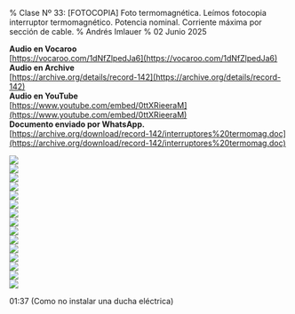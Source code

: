 % Clase Nº 33: [FOTOCOPIA] Foto termomagnética. Leímos fotocopia interruptor termomagnético. Potencia nominal. Corriente máxima por sección de cable.
% Andrés Imlauer
% 02 Junio 2025

**Audio en Vocaroo**  
[https://vocaroo.com/1dNfZlpedJa6](https://vocaroo.com/1dNfZlpedJa6)  
**Audio en Archive**  
[https://archive.org/details/record-142](https://archive.org/details/record-142)  
**Audio en YouTube**  
[https://www.youtube.com/embed/0ttXRieeraM](https://www.youtube.com/embed/0ttXRieeraM)  
**Documento enviado por WhatsApp.**  
[https://archive.org/download/record-142/interruptores%20termomag.doc](https://archive.org/download/record-142/interruptores%20termomag.doc)  
  
![](https://blogger.googleusercontent.com/img/b/R29vZ2xl/AVvXsEjdgkihPegV7SY1XFdgZusMoWHHQKWA-_eV37iz3iyLE4bTkoYB1899L6bVxKz4foJNJ_PqJPnZQLtvuc9Y5kpn60pzspKGKol2CuSfZRjpWMMTYjMb4pnr5_Cq-HiBJa02KCvtWhG5a394-8jqH2AX5yH7Gzl2g5b5_qBRzg7DG2hVRGA3ljXqxKegcUs/s4160/IMG_20250602_184731391.jpg)  
![](https://blogger.googleusercontent.com/img/b/R29vZ2xl/AVvXsEhc4eSxa_pq_T2t0zr8BCo_WAF4OUrF8sHUnxedhx-gROCkZPB_LzxxzCVQRGM5vpAqoyOqzyvauxVpH9s93lzsu6UshXAkVf9EKzDWecgHtWzChZjVKGqHlwjlUL_clDh_rXDE9-jitm3JNZpREHuaW-awAoKJtjmqhxJ5CeDT0eHVpSpVULKrPtyd9Ng/s4160/IMG_20250602_184908994_BURST000_COVER_TOP.jpg)  
![](https://blogger.googleusercontent.com/img/b/R29vZ2xl/AVvXsEg5sNrO2sABunwGBDrTsqkpGg2tmYsOdg79Ug_fxkbd-Ye5QWPbjXSzwoOL1PE_hpLWj3Z25_L6fvcWNZzFefeuVoiOdrqJCW202Gn1pBv_xMI5_SMJL8TwAL_YNevkyf840c7BCWA_9AXn-VORMnTsFZcDHpkha2zYvawqVHp2uDW8DMFkAe2-aJuvH14/s4160/IMG_20250602_184908994_BURST001.jpg)  
![](https://blogger.googleusercontent.com/img/b/R29vZ2xl/AVvXsEgKQQZMc0Jv5LWFCp5tuXUPgAm4xwcX_3TwetPkEPKf-ix0gLh5xAUI4WWueUlPZtYnY-v_KJBE0c_5snHP3ecV2eTgqqql9_jIl3tBch1q-JwcCVxMhFjbibCT0BdpFnVZgjOuohgrOupOsZJVSpdr5mb8V7EPx1aKV1-CW11-n8h5qR81Yz3CcAakHzc/s4160/IMG_20250602_184912577.jpg)  
![](https://blogger.googleusercontent.com/img/b/R29vZ2xl/AVvXsEhAs6HhyIWBKZFld4Kjkc-MMkMIJuUgVNTj3paufueufcvJTrP_r_L8tgTnNqw_Blbnc-p1afplRfy7iIa2R_Xl33J-bTE40zRK9qMblrHFqYRWoshr4qMASXg1wNNhJSr0lLhgCXuka8xHQYMIZ8ilq7E1No_n0oqBVR0JXh7-PuIXvYFabg4l9L5dnV0/s4160/IMG_20250602_191043819.jpg)  
![](https://blogger.googleusercontent.com/img/b/R29vZ2xl/AVvXsEi6c4YiM2PaozwL4m6p0HU6I2ecotxhNv0wm9Da7TCfAuGm6SSVLoR6YSrqUGtfJrAcoAb5FVfi4I82Z6PVwDwOflIr0MWLbNXMK9jNc3JSLPjOCDYB61tobD1t37tEfoCviAWDXt-cJ9KJvBXykCUFaoc1cfWWjWB5h1kATwRbAGRbtCXwsbtLCAUMf6Y/s4160/IMG_20250602_191338902.jpg)  
![](https://blogger.googleusercontent.com/img/b/R29vZ2xl/AVvXsEhq1L_bAffXThuUTg9GdVXAN5juvhbNNahuD3Jpmk6-OGzBoRHPr8xQbd1Hzn9NQDc8gZr52edToL0yxPg5AnejDci8783eTR39aijNBQNnnRZznCvE7tdtfuZ7cJWeilczsSr6MWVggdLE8fj_iMakv2tvxMlJW68vWXM4oll6wQu27dkZ2NgFdmG-IRU/s4160/IMG_20250602_191350795.jpg)  
![](https://blogger.googleusercontent.com/img/b/R29vZ2xl/AVvXsEj2PBjhb9lZn-uvHs6Jx-kP0FaBr97CyriiRt6dOsYPfekyTeOQ7qje4wU4kby6aQTQWMLxHu0JoWsAFhmmSEHUem4OPmmV65zNXkkMACczBKEtqA6Y4UYqEq404e-Zz7s2ITf4jol_OfFIQfgRaqziYqJAjoAcZlo8z5-N-E-a8AaE0pW5H6oUAzpbgLU/s4160/IMG_20250602_192307645.jpg)  
![](https://blogger.googleusercontent.com/img/b/R29vZ2xl/AVvXsEjfv8oSWrVv5MHwdaGglawu-FLtkzkR1y2gLPl2ncjpIGQdUf1ddnZ368JM40eq-PGZYk0RrwlyUobLsew0tccErXenSWvNWS5kVDBBvu8OlYgY8tDS57tJXMXUJBEFyJvdZZsUmOxpNI3CowF2_m4UVpFfuhvv8kVs6PHyCpL3oAnisoCKFuYVwRzJ59k/s4160/IMG_20250602_193550347.jpg)  
![](https://blogger.googleusercontent.com/img/b/R29vZ2xl/AVvXsEgOaM70ix8vvjiB2qvG9GBJlH_0Tz6yMYQh9wjnmtJlj78MzFwnt6qquJYoY6Wke3C1HpyE69uFCe_lMPEXarEDyD9Wn0uoZtp1QXLtePGBVeBn_kD6Mu3sLzTQ4JOxTQ1clh3IrBKjOTicixDFnb-5wBZa11acxEG9YiO3D1fgCA5cvnuVeh8rh9E-S90/s4160/IMG_20250602_221810496.jpg)  
![](https://blogger.googleusercontent.com/img/b/R29vZ2xl/AVvXsEhsJhCsAU7pM5upS7Bx8YUtE_Vi1wEE3wR99yxS1ibpF08HF_SF_gUE6tMDhMj_ACEHalzJQhj9ktWUr2YYOUFBdIyZp5f95V15g2N7w7AtX35X-HeJtIK_sVRW40DSU4Ydw8ruAOgDoccMMqF0WfH4LA9TgRozfie3tN5cTiHAheyklJSsgwYe3zh2s0k/s4160/ITM.jpg)  
![](https://blogger.googleusercontent.com/img/b/R29vZ2xl/AVvXsEghcI2Qe1lMjvSRTJQFjkicBJv1NbwCMJiox6Vc2fKB5Pp0XMDlLuaq06nRa0UcUgjLEXjbi-lnEgF7tpDDsXHzh1OoxrMkilOW1M-OJuWjBIfuDlHwhCfAqtiuZgxVsABOX33XflZrvG2hb8n5tT-vk6nMo_yghsIDAqvk-Nitzq_ucCHyQyuoAkxQFG0/s4160/IMG_20250528_200131360.jpg)  
![](https://blogger.googleusercontent.com/img/b/R29vZ2xl/AVvXsEhB2BIpp0M8gRrgOhdl53n3BHU9nDuxifzNSpxQM_cpzCCj89qVflI3TdS2DvBshB3_RO6aIYG5H8Ks-drmifXCgVyoZ4i1zs7dep8HHOsmHgLgtiXiJJVHhls2sH59oVikCAmCd61AvlPAj2HRpRchLBJzSCNj2KuFnz0YxYWdHMvKwfqyerlYGFWdAGo/s4160/IMG_20250528_200139151.jpg)  
![](https://blogger.googleusercontent.com/img/b/R29vZ2xl/AVvXsEiBZoPmRA4r9sXIp5DX1KfM_pDV_0PPXkeo8NAfMBiW0WOdCP501fBx6Pmr4lZU7e9pSNQWrJ2yauleGaezYmuze84TuafMht5xzY_J8i_jgrcCMxoX1LEGmE0DxMacwnuOSyY5IQ5YrdVK321vbiUpZoOcKqo-tm8JHc7w5XxEpbCO2vKjgjYv0HRrAX8/s4160/IMG_20250528_200106007.jpg)  
![](https://blogger.googleusercontent.com/img/b/R29vZ2xl/AVvXsEjNmBJSnUjye1LP2tbh_c_3lfDPKjlyOo1XZFhy0zrNygZ5dHw2WsC4vhhb5ZRDjgOy7CNt9aKdr9s4-BBf97JlFeYggqH_dIykU1xLVwE4F4K17r2QAC4w24fWOho5hUX8HmwuF6ZPu3zqCClbu2nEOyo1Khz27mIoY6H06PlexoxHoBQTqiJeK3pkJuA/s4160/IMG_20250528_200117620.jpg)  
  
01:37 (Como no instalar una ducha eléctrica)  
  
